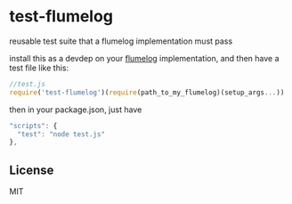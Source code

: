 # test-flumelog

reusable test suite that a flumelog implementation must pass

install this as a devdep on your [flumelog](https://github.com/flumedb/flumelog-memory) implementation,
and then have a test file like this:

``` js
//test.js
require('test-flumelog')(require(path_to_my_flumelog)(setup_args...))
```
then in your package.json, just have

``` js
"scripts": {
  "test": "node test.js"
},
```


## License

MIT
